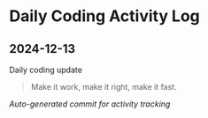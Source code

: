 # Daily Coding Activity Log

## 2024-12-13

Daily coding update

> Make it work, make it right, make it fast.

*Auto-generated commit for activity tracking*
